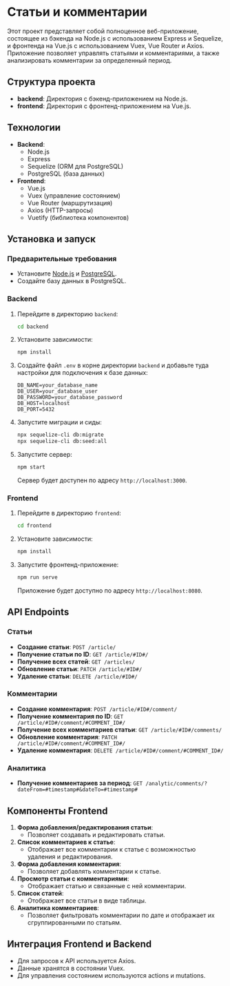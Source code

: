 
# Статьи и комментарии

Этот проект представляет собой полноценное веб-приложение, состоящее из бэкенда на Node.js с использованием Express и Sequelize, и фронтенда на Vue.js с использованием Vuex, Vue Router и Axios. Приложение позволяет управлять статьями и комментариями, а также анализировать комментарии за определенный период.

## Структура проекта

- **backend**: Директория с бэкенд-приложением на Node.js.
- **frontend**: Директория с фронтенд-приложением на Vue.js.

## Технологии

- **Backend**:
  - Node.js
  - Express
  - Sequelize (ORM для PostgreSQL)
  - PostgreSQL (база данных)
- **Frontend**:
  - Vue.js
  - Vuex (управление состоянием)
  - Vue Router (маршрутизация)
  - Axios (HTTP-запросы)
  - Vuetify (библиотека компонентов)

## Установка и запуск

### Предварительные требования

- Установите [Node.js](https://nodejs.org/) и [PostgreSQL](https://www.postgresql.org/).
- Создайте базу данных в PostgreSQL.

### Backend

1. Перейдите в директорию `backend`:
   ```bash
   cd backend
   ```
2. Установите зависимости:
   ```bash
   npm install
   ```
3. Создайте файл `.env` в корне директории `backend` и добавьте туда настройки для подключения к базе данных:
   ```env
   DB_NAME=your_database_name
   DB_USER=your_database_user
   DB_PASSWORD=your_database_password
   DB_HOST=localhost
   DB_PORT=5432
   ```
4. Запустите миграции и сиды:
   ```bash
   npx sequelize-cli db:migrate
   npx sequelize-cli db:seed:all
   ```
5. Запустите сервер:
   ```bash
   npm start
   ```
   Сервер будет доступен по адресу `http://localhost:3000`.

### Frontend

1. Перейдите в директорию `frontend`:
   ```bash
   cd frontend
   ```
2. Установите зависимости:
   ```bash
   npm install
   ```
3. Запустите фронтенд-приложение:
   ```bash
   npm run serve
   ```
   Приложение будет доступно по адресу `http://localhost:8080`.

## API Endpoints

### Статьи

- **Создание статьи**: `POST /article/`
- **Получение статьи по ID**: `GET /article/#ID#/`
- **Получение всех статей**: `GET /articles/`
- **Обновление статьи**: `PATCH /article/#ID#/`
- **Удаление статьи**: `DELETE /article/#ID#/`

### Комментарии

- **Создание комментария**: `POST /article/#ID#/comment/`
- **Получение комментария по ID**: `GET /article/#ID#/comment/#COMMENT_ID#/`
- **Получение всех комментариев статьи**: `GET /article/#ID#/comments/`
- **Обновление комментария**: `PATCH /article/#ID#/comment/#COMMENT_ID#/`
- **Удаление комментария**: `DELETE /article/#ID#/comment/#COMMENT_ID#/`

### Аналитика

- **Получение комментариев за период**: `GET /analytic/comments/?dateFrom=#timestamp#&dateTo=#timestamp#`

## Компоненты Frontend

1. **Форма добавления/редактирования статьи**:
    - Позволяет создавать и редактировать статьи.
2. **Список комментариев к статье**:
    - Отображает все комментарии к статье с возможностью удаления и редактирования.
3. **Форма добавления комментария**:
    - Позволяет добавлять комментарии к статье.
4. **Просмотр статьи с комментариями**:
    - Отображает статью и связанные с ней комментарии.
5. **Список статей**:
    - Отображает все статьи в виде таблицы.
6. **Аналитика комментариев**:
    - Позволяет фильтровать комментарии по дате и отображает их сгруппированными по статьям.

## Интеграция Frontend и Backend

- Для запросов к API используется Axios.
- Данные хранятся в состоянии Vuex.
- Для управления состоянием используются actions и mutations.



